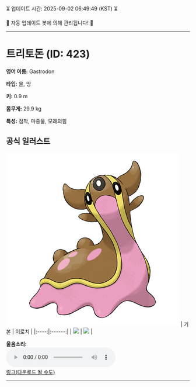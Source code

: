 
⏳ 업데이트 시간: 2025-09-02 06:49:49 (KST) ⏳

🤖 자동 업데이트 봇에 의해 관리됩니다! 🤖

---

# 트리토돈 (ID: 423)
**영어 이름:** Gastrodon

**타입:** 물, 땅

**키:** 0.9 m

**몸무게:** 29.9 kg

**특성:** 점착, 마중물, 모래의힘

## 공식 일러스트
![](https://raw.githubusercontent.com/PokeAPI/sprites/master/sprites/pokemon/other/official-artwork/423.png)
| 기본 | 이로치 |
|:----:|:------:|
| <img src="http://play.pokemonshowdown.com/sprites/ani/gastrodon.gif" width="200"> | <img src="http://play.pokemonshowdown.com/sprites/ani-shiny/gastrodon.gif" width="200"> |

**울음소리:**<br><audio controls src="https://raw.githubusercontent.com/PokeAPI/cries/main/cries/pokemon/latest/423.ogg"></audio><br> [링크(다운로드 될 수도)](https://raw.githubusercontent.com/PokeAPI/cries/main/cries/pokemon/latest/423.ogg)


---
